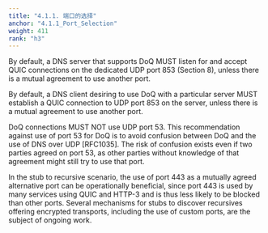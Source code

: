 ```yaml
---
title: "4.1.1. 端口的选择"
anchor: "4.1.1_Port_Selection"
weight: 411
rank: "h3"
---
```


By default, a DNS server that supports DoQ MUST listen for and accept QUIC connections on the dedicated UDP port 853 (Section 8), unless there is a mutual agreement to use another port.

By default, a DNS client desiring to use DoQ with a particular server MUST establish a QUIC connection to UDP port 853 on the server, unless there is a mutual agreement to use another port.

DoQ connections MUST NOT use UDP port 53. This recommendation against use of port 53 for DoQ is to avoid confusion between DoQ and the use of DNS over UDP [RFC1035]. The risk of confusion exists even if two parties agreed on port 53, as other parties without knowledge of that agreement might still try to use that port.

In the stub to recursive scenario, the use of port 443 as a mutually agreed alternative port can be operationally beneficial, since port 443 is used by many services using QUIC and HTTP-3 and is thus less likely to be blocked than other ports. Several mechanisms for stubs to discover recursives offering encrypted transports, including the use of custom ports, are the subject of ongoing work.
